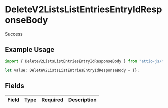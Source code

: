# DeleteV2ListsListEntriesEntryIdResponseBody

Success

## Example Usage

```typescript
import { DeleteV2ListsListEntriesEntryIdResponseBody } from "attio-js/models/operations";

let value: DeleteV2ListsListEntriesEntryIdResponseBody = {};
```

## Fields

| Field       | Type        | Required    | Description |
| ----------- | ----------- | ----------- | ----------- |